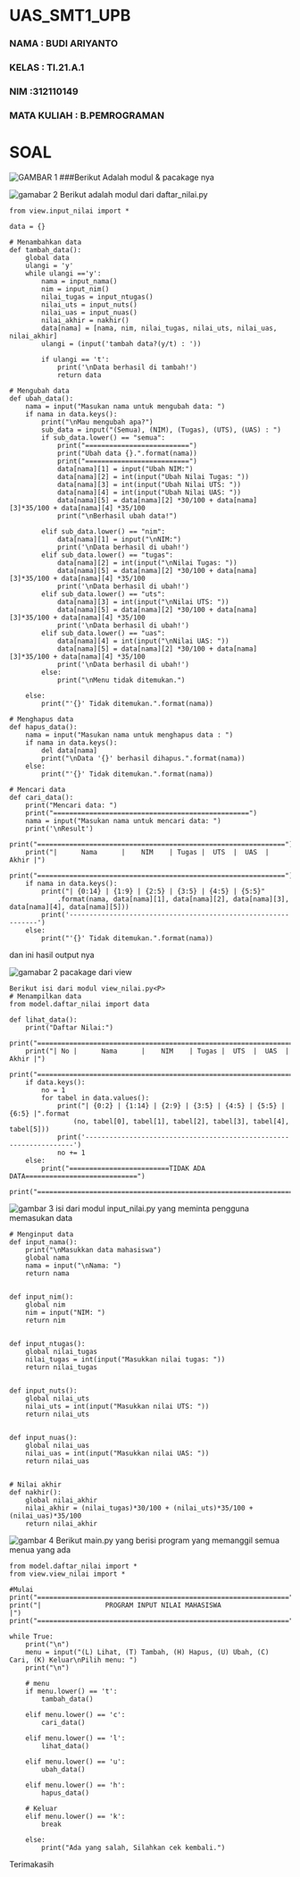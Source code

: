 # UAS_SMT1_UPB
### NAMA  : BUDI ARIYANTO <p>
### KELAS : TI.21.A.1
### NIM :312110149
### MATA KULIAH : B.PEMROGRAMAN
# SOAL
![GAMBAR 1](screenshot/ss7.png)
###Berikut Adalah modul & pacakage nya<p>
![gamabar 2](screenshot/ss0.PNG)
Berikut adalah modul dari daftar_nilai.py<P>
    
    from view.input_nilai import *
    
    data = {}
    
    # Menambahkan data
    def tambah_data():
        global data
        ulangi = 'y'
        while ulangi =='y':
            nama = input_nama()
            nim = input_nim()
            nilai_tugas = input_ntugas()
            nilai_uts = input_nuts()
            nilai_uas = input_nuas()
            nilai_akhir = nakhir()
            data[nama] = [nama, nim, nilai_tugas, nilai_uts, nilai_uas, nilai_akhir]
            ulangi = (input('tambah data?(y/t) : '))
    
            if ulangi == 't':
                print('\nData berhasil di tambah!')
                return data
    
    # Mengubah data
    def ubah_data():
        nama = input("Masukan nama untuk mengubah data: ")
        if nama in data.keys():
            print("\nMau mengubah apa?")
            sub_data = input("(Semua), (NIM), (Tugas), (UTS), (UAS) : ")
            if sub_data.lower() == "semua":
                print("==========================")
                print("Ubah data {}.".format(nama))
                print("==========================")
                data[nama][1] = input("Ubah NIM:")
                data[nama][2] = int(input("Ubah Nilai Tugas: "))
                data[nama][3] = int(input("Ubah Nilai UTS: "))
                data[nama][4] = int(input("Ubah Nilai UAS: "))
                data[nama][5] = data[nama][2] *30/100 + data[nama][3]*35/100 + data[nama][4] *35/100
                print("\nBerhasil ubah data!")
    
            elif sub_data.lower() == "nim":
                data[nama][1] = input("\nNIM:")
                print('\nData berhasil di ubah!')
            elif sub_data.lower() == "tugas":
                data[nama][2] = int(input("\nNilai Tugas: "))
                data[nama][5] = data[nama][2] *30/100 + data[nama][3]*35/100 + data[nama][4] *35/100
                print('\nData berhasil di ubah!')
            elif sub_data.lower() == "uts":
                data[nama][3] = int(input("\nNilai UTS: "))
                data[nama][5] = data[nama][2] *30/100 + data[nama][3]*35/100 + data[nama][4] *35/100
                print('\nData berhasil di ubah!')
            elif sub_data.lower() == "uas":
                data[nama][4] = int(input("\nNilai UAS: "))
                data[nama][5] = data[nama][2] *30/100 + data[nama][3]*35/100 + data[nama][4] *35/100
                print('\nData berhasil di ubah!')
            else:
                print("\nMenu tidak ditemukan.")
    
        else:
            print("'{}' Tidak ditemukan.".format(nama))
    
    # Menghapus data
    def hapus_data():
        nama = input("Masukan nama untuk menghapus data : ")
        if nama in data.keys():
            del data[nama]
            print("\nData '{}' berhasil dihapus.".format(nama))
        else:
            print("'{}' Tidak ditemukan.".format(nama))
    
    # Mencari data
    def cari_data():
        print("Mencari data: ")
        print("=================================================")
        nama = input("Masukan nama untuk mencari data: ")
        print('\nResult')
        print("==============================================================")
        print("|      Nama      |    NIM    | Tugas |  UTS  |  UAS  | Akhir |")
        print("==============================================================")
        if nama in data.keys():
            print("| {0:14} | {1:9} | {2:5} | {3:5} | {4:5} | {5:5}"
                .format(nama, data[nama][1], data[nama][2], data[nama][3], data[nama][4], data[nama][5]))
            print('--------------------------------------------------------------')
        else:
            print("'{}' Tidak ditemukan.".format(nama))
dan ini hasil output nya<P>
![gamabar 2](screenshot/ss1.PNG)
pacakage dari view<P>
    
    Berikut isi dari modul view_nilai.py<P>
    # Menampilkan data
    from model.daftar_nilai import data
    
    def lihat_data():
        print("Daftar Nilai:")
        print("===================================================================")
        print("| No |      Nama      |    NIM    | Tugas |  UTS  |  UAS  | Akhir |")
        print("===================================================================")
        if data.keys():
            no = 1
            for tabel in data.values():
                print("| {0:2} | {1:14} | {2:9} | {3:5} | {4:5} | {5:5} | {6:5} |".format
                    (no, tabel[0], tabel[1], tabel[2], tabel[3], tabel[4], tabel[5]))
                print('-------------------------------------------------------------------')
                no += 1
        else:
            print("=========================TIDAK ADA DATA============================")
            print("===================================================================")
![gambar 3](screenshot/ss3.PNG)
isi dari modul input_nilai.py yang meminta pengguna memasukan data<P>
    
    # Menginput data
    def input_nama():
        print("\nMasukkan data mahasiswa")
        global nama
        nama = input("\nNama: ")
        return nama
    
    
    def input_nim():
        global nim
        nim = input("NIM: ")
        return nim
    
    
    def input_ntugas():
        global nilai_tugas
        nilai_tugas = int(input("Masukkan nilai tugas: "))
        return nilai_tugas
    
    
    def input_nuts():
        global nilai_uts
        nilai_uts = int(input("Masukkan nilai UTS: "))
        return nilai_uts
    
    
    def input_nuas():
        global nilai_uas
        nilai_uas = int(input("Masukkan nilai UAS: "))
        return nilai_uas
    
    
    # Nilai akhir
    def nakhir():
        global nilai_akhir
        nilai_akhir = (nilai_tugas)*30/100 + (nilai_uts)*35/100 + (nilai_uas)*35/100
        return nilai_akhir
![gambar 4](screenshot/ss2.PNG)
Berikut main.py yang berisi program yang memanggil semua menua yang ada<P>
    
    from model.daftar_nilai import *
    from view.view_nilai import *
    
    #Mulai
    print("===============================================================")
    print("|                PROGRAM INPUT NILAI MAHASISWA                |")
    print("===============================================================")
    
    while True:
        print("\n")
        menu = input("(L) Lihat, (T) Tambah, (H) Hapus, (U) Ubah, (C) Cari, (K) Keluar\nPilih menu: ")
        print("\n")
    
        # menu
        if menu.lower() == 't':
            tambah_data()
    
        elif menu.lower() == 'c':
            cari_data()
    
        elif menu.lower() == 'l':
            lihat_data()
    
        elif menu.lower() == 'u':
            ubah_data()
    
        elif menu.lower() == 'h':
            hapus_data()
    
        # Keluar
        elif menu.lower() == 'k':
            break
    
        else:
            print("Ada yang salah, Silahkan cek kembali.")
Terimakasih<P>